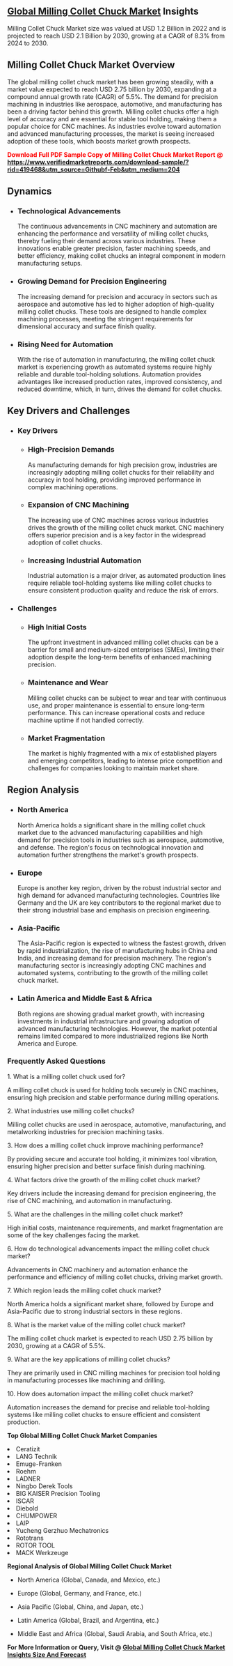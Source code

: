 <h2><a href="https://www.verifiedmarketreports.com/download-sample/?rid=419468&amp;utm_source=Githubf&amp;utm_medium=204" target="_blank">Global Milling Collet Chuck Market</a> Insights</h2><p>Milling Collet Chuck Market size was valued at USD 1.2 Billion in 2022 and is projected to reach USD 2.1 Billion by 2030, growing at a CAGR of 8.3% from 2024 to 2030.</p><p> <h2>Milling Collet Chuck Market Overview</h2> <p>The global milling collet chuck market has been growing steadily, with a market value expected to reach USD 2.75 billion by 2030, expanding at a compound annual growth rate (CAGR) of 5.5%. The demand for precision machining in industries like aerospace, automotive, and manufacturing has been a driving factor behind this growth. Milling collet chucks offer a high level of accuracy and are essential for stable tool holding, making them a popular choice for CNC machines. As industries evolve toward automation and advanced manufacturing processes, the market is seeing increased adoption of these tools, which boosts market growth prospects.</p> <p><strong><p><span class=""><span style="color: #ff0000;"><strong>Download Full PDF Sample Copy of Milling Collet Chuck Market Report</strong> @ </span><a href="https://www.verifiedmarketreports.com/download-sample/?rid=419468&amp;utm_source=Githubf-Feb&amp;utm_medium=204" target="_blank">https://www.verifiedmarketreports.com/download-sample/?rid=419468&amp;utm_source=Githubf-Feb&amp;utm_medium=204</a></span></p></strong></p> <h2>Dynamics</h2> <ul> <li><h3>Technological Advancements</h3> The continuous advancements in CNC machinery and automation are enhancing the performance and versatility of milling collet chucks, thereby fueling their demand across various industries. These innovations enable greater precision, faster machining speeds, and better efficiency, making collet chucks an integral component in modern manufacturing setups. </li> <li><h3>Growing Demand for Precision Engineering</h3> The increasing demand for precision and accuracy in sectors such as aerospace and automotive has led to higher adoption of high-quality milling collet chucks. These tools are designed to handle complex machining processes, meeting the stringent requirements for dimensional accuracy and surface finish quality. </li> <li><h3>Rising Need for Automation</h3> With the rise of automation in manufacturing, the milling collet chuck market is experiencing growth as automated systems require highly reliable and durable tool-holding solutions. Automation provides advantages like increased production rates, improved consistency, and reduced downtime, which, in turn, drives the demand for collet chucks. </li> </ul> <h2>Key Drivers and Challenges</h2> <ul> <li><h3>Key Drivers</h3> <ul> <li><h3>High-Precision Demands</h3> As manufacturing demands for high precision grow, industries are increasingly adopting milling collet chucks for their reliability and accuracy in tool holding, providing improved performance in complex machining operations. </li> <li><h3>Expansion of CNC Machining</h3> The increasing use of CNC machines across various industries drives the growth of the milling collet chuck market. CNC machinery offers superior precision and is a key factor in the widespread adoption of collet chucks. </li> <li><h3>Increasing Industrial Automation</h3> Industrial automation is a major driver, as automated production lines require reliable tool-holding systems like milling collet chucks to ensure consistent production quality and reduce the risk of errors. </li> </ul> </li> <li><h3>Challenges</h3> <ul> <li><h3>High Initial Costs</h3> The upfront investment in advanced milling collet chucks can be a barrier for small and medium-sized enterprises (SMEs), limiting their adoption despite the long-term benefits of enhanced machining precision. </li> <li><h3>Maintenance and Wear</h3> Milling collet chucks can be subject to wear and tear with continuous use, and proper maintenance is essential to ensure long-term performance. This can increase operational costs and reduce machine uptime if not handled correctly. </li> <li><h3>Market Fragmentation</h3> The market is highly fragmented with a mix of established players and emerging competitors, leading to intense price competition and challenges for companies looking to maintain market share. </li> </ul> </li> </ul> <h2>Region Analysis</h2> <ul> <li><h3>North America</h3> North America holds a significant share in the milling collet chuck market due to the advanced manufacturing capabilities and high demand for precision tools in industries such as aerospace, automotive, and defense. The region's focus on technological innovation and automation further strengthens the market's growth prospects. </li> <li><h3>Europe</h3> Europe is another key region, driven by the robust industrial sector and high demand for advanced manufacturing technologies. Countries like Germany and the UK are key contributors to the regional market due to their strong industrial base and emphasis on precision engineering. </li> <li><h3>Asia-Pacific</h3> The Asia-Pacific region is expected to witness the fastest growth, driven by rapid industrialization, the rise of manufacturing hubs in China and India, and increasing demand for precision machinery. The region's manufacturing sector is increasingly adopting CNC machines and automated systems, contributing to the growth of the milling collet chuck market. </li> <li><h3>Latin America and Middle East & Africa</h3> Both regions are showing gradual market growth, with increasing investments in industrial infrastructure and growing adoption of advanced manufacturing technologies. However, the market potential remains limited compared to more industrialized regions like North America and Europe. </li> </ul> <h3>Frequently Asked Questions</h3> <p>1. What is a milling collet chuck used for?</p> <p>A milling collet chuck is used for holding tools securely in CNC machines, ensuring high precision and stable performance during milling operations.</p> <p>2. What industries use milling collet chucks?</p> <p>Milling collet chucks are used in aerospace, automotive, manufacturing, and metalworking industries for precision machining tasks.</p> <p>3. How does a milling collet chuck improve machining performance?</p> <p>By providing secure and accurate tool holding, it minimizes tool vibration, ensuring higher precision and better surface finish during machining.</p> <p>4. What factors drive the growth of the milling collet chuck market?</p> <p>Key drivers include the increasing demand for precision engineering, the rise of CNC machining, and automation in manufacturing.</p> <p>5. What are the challenges in the milling collet chuck market?</p> <p>High initial costs, maintenance requirements, and market fragmentation are some of the key challenges facing the market.</p> <p>6. How do technological advancements impact the milling collet chuck market?</p> <p>Advancements in CNC machinery and automation enhance the performance and efficiency of milling collet chucks, driving market growth.</p> <p>7. Which region leads the milling collet chuck market?</p> <p>North America holds a significant market share, followed by Europe and Asia-Pacific due to strong industrial sectors in these regions.</p> <p>8. What is the market value of the milling collet chuck market?</p> <p>The milling collet chuck market is expected to reach USD 2.75 billion by 2030, growing at a CAGR of 5.5%.</p> <p>9. What are the key applications of milling collet chucks?</p> <p>They are primarily used in CNC milling machines for precision tool holding in manufacturing processes like machining and drilling.</p> <p>10. How does automation impact the milling collet chuck market?</p> <p>Automation increases the demand for precise and reliable tool-holding systems like milling collet chucks to ensure efficient and consistent production.</p> </p><p><strong>Top Global Milling Collet Chuck Market Companies</strong></p><div data-test-id=""><p><li>Ceratizit</li><li> LANG Technik</li><li> Emuge-Franken</li><li> Roehm</li><li> LADNER</li><li> Ningbo Derek Tools</li><li> BIG KAISER Precision Tooling</li><li> ISCAR</li><li> Diebold</li><li> CHUMPOWER</li><li> LAIP</li><li> Yucheng Gerzhuo Mechatronics</li><li> Rototrans</li><li> ROTOR TOOL</li><li> MACK Werkzeuge</li></p><div><strong>Regional Analysis of&nbsp;Global Milling Collet Chuck Market</strong></div><ul><li dir="ltr"><p dir="ltr">North America&nbsp;(Global, Canada, and Mexico, etc.)</p></li><li dir="ltr"><p dir="ltr">Europe (Global, Germany, and France, etc.)</p></li><li dir="ltr"><p dir="ltr">Asia Pacific&nbsp;(Global, China, and Japan, etc.)</p></li><li dir="ltr"><p dir="ltr">Latin America&nbsp;(Global, Brazil, and Argentina, etc.)</p></li><li dir="ltr">Middle East and Africa&nbsp;(Global, Saudi Arabia, and South Africa, etc.)</li></ul><p><strong>For More Information or Query, Visit @&nbsp;</strong><strong><a href="https://www.verifiedmarketreports.com/product/milling-collet-chuck-market/?utm_source=Githubf&amp;utm_medium=204" target="_blank">Global Milling Collet Chuck Market Insights Size And Forecast</a></strong></p></div>
